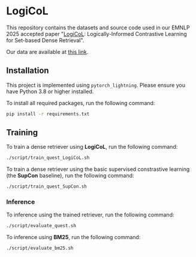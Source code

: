 # LogiCoL

This repository contains the datasets and source code used in our EMNLP 2025 accepted paper "[LogiCoL](https://www.arxiv.org/pdf/2505.19588): Logically-Informed Contrastive Learning for Set-based Dense Retrieval".

Our data are available at [this link](https://drive.google.com/drive/folders/1W_8PrA7CibJ4MuI41H4xnS5KAXfQ0Z9D?usp=drive_link).

## Installation

This project is implemented using `pytorch_lightning`. Please ensure you have Python 3.8 or higher installed.

To install all required packages, run the following command:

```bash
pip install -r requirements.txt
```

## Training

To train a dense retriever using **LogiCoL**, run the following command:
```bash
./script/train_quest_LogiCoL.sh
```

To train a dense retriever using the basic supervised constrastive learning (the **SupCon** baseline), run the following command:
```bash
./script/train_quest_SupCon.sh
```

### Inference
To inference using the trained retriever, run the following command:
```bash
./script/evaluate_quest.sh
```

To inference using **BM25**, run the following command:
```bash
./script/evaluate_bm25.sh
```
